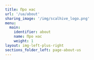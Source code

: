 ```yaml
---
title: Про нас
url: '/ua/about'
sharing_image: '/img/scalhive_logo.png'
menu:
  main:
    identifier: about
    name: Про нас
    weight: 1
layout: img-left-plus-right
sections_folder_left: page-about-us
---
```



